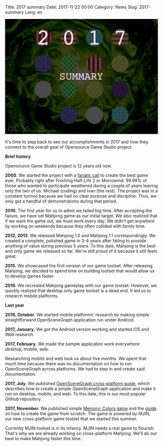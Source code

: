 Title: 2017 summary
Date: 2017-11-22 00:00
Category: News
Slug: 2017-summary
Lang: en

![Screenshot][screenshot]

It's time to step back to see our accomplishments in 2017 and how they connect to the overall goal of Opensource Game Studio project.

**Brief history**

Opensource Game Studio project is 12 years old now.

**2005.** We started the project with a [fanatic call][fanatic_call] to create the best game ever. Probably right after finishing Half-Life 2 or Morrowind. 99.99% of those who wanted to participate weathered during a couple of years leaving only the two of us: Michael (coding) and Ivan (the rest).
The project was in a constant turmoil because we had no clear purpose and discipline. Thus, we only got a handful of demonstrations during that period.

**2010.** The first year for us to admit we failed big time. After accepting the failure, we have set Mahjong game as our initial target. We also realized that if we want the game out, we must work every day. We didn't get anywhere by working on weekends because they often collided with family time.

**2012, 2013.** We released Mahjong 1.0 and Mahjong 1.1 correspondingly. We created a complete, polished game in 3-4 years after failing to provide anything of value during previous 5 years. To this date, Mahjong is the best and only game we released so far. We're still proud of it because it still feels great.

**2015.** We showcased the first version of our game toolset. After releasing Mahjong, we decided to spend time on building toolset that would allow us to develop games faster.

**2016.** We recreated Mahjong gameplay with our game toolset. However, we quickly realized that desktop only game toolset is a dead end. It led us to research mobile platforms.

**Last year**

**2016, October.** We started mobile platforms' research by making simple straightforward  OpenSceneGraph application run under Android.

**2017, January.** We got the Android version working and started iOS and Web research.

**2017, February.** We made the sample application work everywhere: desktop, mobile, web.

Researching mobile and web took us about five months. We spent that much time because there was no documentation on how to run OpenSceneGraph across platforms. We had to step in and create said documentation.

**2017, July.** We published [OpenSceneGraph cross-platform guide][osgcp_guide], which describes how to create a simple OpenSceneGraph application and make it run on desktop, mobile, and web. To this date, this is our most popular GitHub repository.

**2017, November.** We published simple [Memory: Colors game][memory-colors] and the [guide][memory-colors-guide] on how to create the game from scratch. The game is powered by MJIN, our new cross-platform game toolset that we started this summer.

Currently MJIN toolset is in its infancy. MJIN needs a real game to flourish. That's why we are already working on cross-platform Mahjong. We'll do our best to make Mahjong faster this time.

[screenshot]: images/2017-11-22-2017-summary.png
[fanatic_call]: https://www.linuxquestions.org/questions/general-10/the-creation-of-the-best-rpg-355858/
[osgcp_guide]: https://github.com/OGStudio/openscenegraph-cross-platform-guide
[memory-colors]: https://ogstudio.github.io/game-memory-colors/tutorial-5.3/mjin-player.html
[memory-colors-guide]: https://bitbucket.org/ogstudio-games/memory-colors
